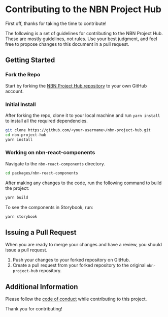 # Contributing to the NBN Project Hub

First off, thanks for taking the time to contribute!

The following is a set of guidelines for contributing to the NBN Project Hub. These are mostly guidelines, not rules. Use your best judgment, and feel free to propose changes to this document in a pull request.

## Getting Started

### Fork the Repo

Start by forking the [NBN Project Hub repository](https://github.com/nbnuk/nbn-project-hub) to your own GitHub account.

### Initial Install

After forking the repo, clone it to your local machine and run `yarn install` to install all the required dependencies.

```bash
git clone https://github.com/<your-username>/nbn-project-hub.git
cd nbn-project-hub
yarn install
```

### Working on nbn-react-components

Navigate to the `nbn-react-components` directory.

```bash
cd packages/nbn-react-components
```

After making any changes to the code, run the following command to build the project:

```bash
yarn build
```

To see the components in Storybook, run:

```bash
yarn storybook
```

## Issuing a Pull Request

When you are ready to merge your changes and have a review, you should issue a pull request.

1. Push your changes to your forked repository on GitHub.
2. Create a pull request from your forked repository to the original `nbn-project-hub` repository.

## Additional Information

Please follow the [code of conduct](CODE_OF_CONDUCT.md) while contributing to this project.

Thank you for contributing!
